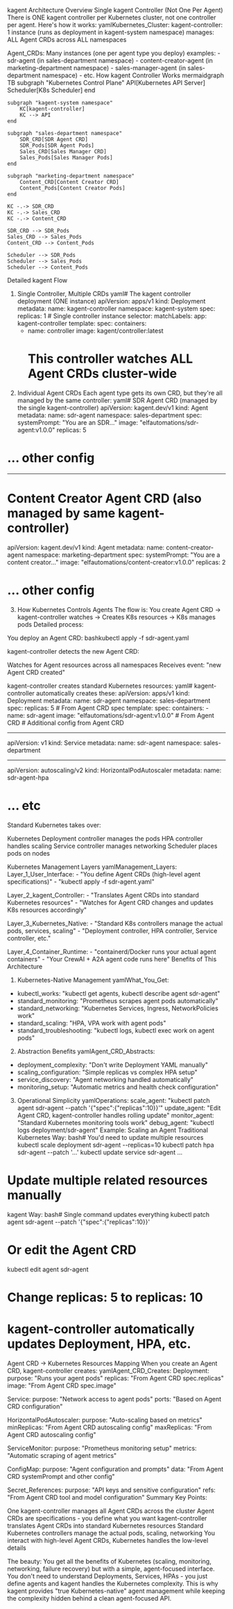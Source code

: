 kagent Architecture Overview
Single kagent Controller (Not One Per Agent)
There is ONE kagent controller per Kubernetes cluster, not one controller per agent. Here's how it works:
yamlKubernetes_Cluster:
  kagent-controller: 1 instance (runs as deployment in kagent-system namespace)
    manages: ALL Agent CRDs across ALL namespaces

  Agent_CRDs: Many instances (one per agent type you deploy)
    examples:
      - sdr-agent (in sales-department namespace)
      - content-creator-agent (in marketing-department namespace)
      - sales-manager-agent (in sales-department namespace)
      - etc.
How kagent Controller Works
mermaidgraph TB
    subgraph "Kubernetes Control Plane"
        API[Kubernetes API Server]
        Scheduler[K8s Scheduler]
    end

    subgraph "kagent-system namespace"
        KC[kagent-controller]
        KC --> API
    end

    subgraph "sales-department namespace"
        SDR_CRD[SDR Agent CRD]
        SDR_Pods[SDR Agent Pods]
        Sales_CRD[Sales Manager CRD]
        Sales_Pods[Sales Manager Pods]
    end

    subgraph "marketing-department namespace"
        Content_CRD[Content Creator CRD]
        Content_Pods[Content Creator Pods]
    end

    KC -.-> SDR_CRD
    KC -.-> Sales_CRD
    KC -.-> Content_CRD

    SDR_CRD --> SDR_Pods
    Sales_CRD --> Sales_Pods
    Content_CRD --> Content_Pods

    Scheduler --> SDR_Pods
    Scheduler --> Sales_Pods
    Scheduler --> Content_Pods
Detailed kagent Flow
1. Single Controller, Multiple CRDs
yaml# The kagent controller deployment (ONE instance)
apiVersion: apps/v1
kind: Deployment
metadata:
  name: kagent-controller
  namespace: kagent-system
spec:
  replicas: 1  # Single controller instance
  selector:
    matchLabels:
      app: kagent-controller
  template:
    spec:
      containers:
      - name: controller
        image: kagent/controller:latest
        # This controller watches ALL Agent CRDs cluster-wide
2. Individual Agent CRDs
Each agent type gets its own CRD, but they're all managed by the same controller:
yaml# SDR Agent CRD (managed by the single kagent-controller)
apiVersion: kagent.dev/v1
kind: Agent
metadata:
  name: sdr-agent
  namespace: sales-department
spec:
  systemPrompt: "You are an SDR..."
  image: "elfautomations/sdr-agent:v1.0.0"
  replicas: 5
  # ... other config

---
# Content Creator Agent CRD (also managed by same kagent-controller)
apiVersion: kagent.dev/v1
kind: Agent
metadata:
  name: content-creator-agent
  namespace: marketing-department
spec:
  systemPrompt: "You are a content creator..."
  image: "elfautomations/content-creator:v1.0.0"
  replicas: 2
  # ... other config
3. How Kubernetes Controls Agents
The flow is:
You create Agent CRD → kagent-controller watches → Creates K8s resources → K8s manages pods
Detailed process:

You deploy an Agent CRD:
bashkubectl apply -f sdr-agent.yaml

kagent-controller detects the new Agent CRD:

Watches for Agent resources across all namespaces
Receives event: "new Agent CRD created"


kagent-controller creates standard Kubernetes resources:
yaml# kagent-controller automatically creates these:
apiVersion: apps/v1
kind: Deployment
metadata:
  name: sdr-agent
  namespace: sales-department
spec:
  replicas: 5  # From Agent CRD spec
  template:
    spec:
      containers:
      - name: sdr-agent
        image: "elfautomations/sdr-agent:v1.0.0"  # From Agent CRD
        # Additional config from Agent CRD

---
apiVersion: v1
kind: Service
metadata:
  name: sdr-agent
  namespace: sales-department

---
apiVersion: autoscaling/v2
kind: HorizontalPodAutoscaler
metadata:
  name: sdr-agent-hpa
# ... etc

Standard Kubernetes takes over:

Kubernetes Deployment controller manages the pods
HPA controller handles scaling
Service controller manages networking
Scheduler places pods on nodes



Kubernetes Management Layers
yamlManagement_Layers:
  Layer_1_User_Interface:
    - "You define Agent CRDs (high-level agent specifications)"
    - "kubectl apply -f sdr-agent.yaml"

  Layer_2_kagent_Controller:
    - "Translates Agent CRDs into standard Kubernetes resources"
    - "Watches for Agent CRD changes and updates K8s resources accordingly"

  Layer_3_Kubernetes_Native:
    - "Standard K8s controllers manage the actual pods, services, scaling"
    - "Deployment controller, HPA controller, Service controller, etc."

  Layer_4_Container_Runtime:
    - "containerd/Docker runs your actual agent containers"
    - "Your CrewAI + A2A agent code runs here"
Benefits of This Architecture
1. Kubernetes-Native Management
yamlWhat_You_Get:
  - kubectl_works: "kubectl get agents, kubectl describe agent sdr-agent"
  - standard_monitoring: "Prometheus scrapes agent pods automatically"
  - standard_networking: "Kubernetes Services, Ingress, NetworkPolicies work"
  - standard_scaling: "HPA, VPA work with agent pods"
  - standard_troubleshooting: "kubectl logs, kubectl exec work on agent pods"
2. Abstraction Benefits
yamlAgent_CRD_Abstracts:
  - deployment_complexity: "Don't write Deployment YAML manually"
  - scaling_configuration: "Simple replicas vs complex HPA setup"
  - service_discovery: "Agent networking handled automatically"
  - monitoring_setup: "Automatic metrics and health check configuration"
3. Operational Simplicity
yamlOperations:
  scale_agent: "kubectl patch agent sdr-agent --patch '{\"spec\":{\"replicas\":10}}'"
  update_agent: "Edit Agent CRD, kagent-controller handles rolling update"
  monitor_agent: "Standard Kubernetes monitoring tools work"
  debug_agent: "kubectl logs deployment/sdr-agent"
Example: Scaling an Agent
Traditional Kubernetes Way:
bash# You'd need to update multiple resources
kubectl scale deployment sdr-agent --replicas=10
kubectl patch hpa sdr-agent --patch '...'
kubectl update service sdr-agent ...
# Update multiple related resources manually
kagent Way:
bash# Single command updates everything
kubectl patch agent sdr-agent --patch '{"spec":{"replicas":10}}'

# Or edit the Agent CRD
kubectl edit agent sdr-agent
# Change replicas: 5 to replicas: 10
# kagent-controller automatically updates Deployment, HPA, etc.
Agent CRD → Kubernetes Resources Mapping
When you create an Agent CRD, kagent-controller creates:
yamlAgent_CRD_Creates:
  Deployment:
    purpose: "Runs your agent pods"
    replicas: "From Agent CRD spec.replicas"
    image: "From Agent CRD spec.image"

  Service:
    purpose: "Network access to agent pods"
    ports: "Based on Agent CRD configuration"

  HorizontalPodAutoscaler:
    purpose: "Auto-scaling based on metrics"
    minReplicas: "From Agent CRD autoscaling config"
    maxReplicas: "From Agent CRD autoscaling config"

  ServiceMonitor:
    purpose: "Prometheus monitoring setup"
    metrics: "Automatic scraping of agent metrics"

  ConfigMap:
    purpose: "Agent configuration and prompts"
    data: "From Agent CRD systemPrompt and other config"

  Secret_References:
    purpose: "API keys and sensitive configuration"
    refs: "From Agent CRD tool and model configuration"
Summary
Key Points:

One kagent-controller manages all Agent CRDs across the cluster
Agent CRDs are specifications - you define what you want
kagent-controller translates Agent CRDs into standard Kubernetes resources
Standard Kubernetes controllers manage the actual pods, scaling, networking
You interact with high-level Agent CRDs, Kubernetes handles the low-level details

The beauty: You get all the benefits of Kubernetes (scaling, monitoring, networking, failure recovery) but with a simple, agent-focused interface. You don't need to understand Deployments, Services, HPAs - you just define agents and kagent handles the Kubernetes complexity.
This is why kagent provides "true Kubernetes-native" agent management while keeping the complexity hidden behind a clean agent-focused API.
